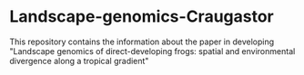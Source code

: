 # Landscape-genomics-Craugastor

This repository contains the information about the paper in developing "Landscape genomics of direct-developing frogs: spatial and environmental divergence along a tropical gradient"
